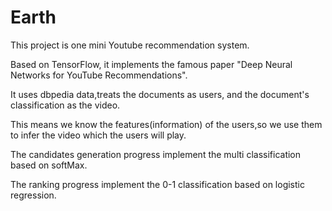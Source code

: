 # Earth

This project is one mini Youtube recommendation system.

Based on TensorFlow, it implements the famous paper "Deep Neural Networks for YouTube Recommendations".

It uses dbpedia data,treats the documents as users, and the document's classification as the video.

This means we know the features(information) of the users,so we use them to infer the video which the users will play.

The candidates generation progress implement the multi classification based on softMax.

The ranking  progress implement the 0-1 classification based on logistic regression.
